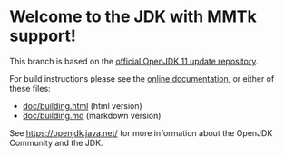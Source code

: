 # Welcome to the JDK with MMTk support!

This branch is based on the [official OpenJDK 11 update repository](https://github.com/openjdk/jdk11u).

For build instructions please see the
[online documentation](https://openjdk.java.net/groups/build/doc/building.html),
or either of these files:

- [doc/building.html](doc/building.html) (html version)
- [doc/building.md](doc/building.md) (markdown version)

See <https://openjdk.java.net/> for more information about
the OpenJDK Community and the JDK.
